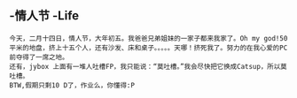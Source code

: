 -情人节
-Life
----
    今天，二月十四日，情人节，大年初五。我爸爸兄弟姐妹的一家子都来我家了。Oh my god!50平米的地盘，挤上十五个人，还有沙发、床和桌子。。。。。天哪！挤死我了。努力的在我心爱的PC前夺得了一席之地。                       
    还有，jybox 上面有一堆人吐槽FP，我只能说：“莫吐槽。”我会尽快把它换成Catsup，所以莫吐槽。                                               
    BTW,假期只剩10 D了，作业么，你懂得:P
